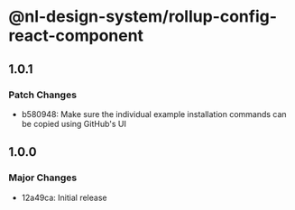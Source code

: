 # @nl-design-system/rollup-config-react-component

## 1.0.1

### Patch Changes

- b580948: Make sure the individual example installation commands can be copied using GitHub's UI

## 1.0.0

### Major Changes

- 12a49ca: Initial release
